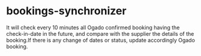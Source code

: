 # bookings-synchronizer

It will check every 10 minutes all Ogado confirmed booking having the check-in-date in the future, and compare with the supplier the details of the booking.If there is any change of dates or status, update accordingly Ogado booking.

